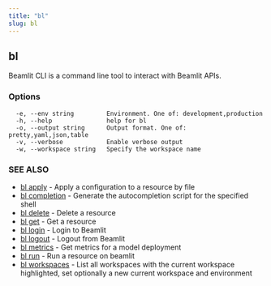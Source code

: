```yaml
---
title: "bl"
slug: bl
---
```

## bl

Beamlit CLI is a command line tool to interact with Beamlit APIs.

### Options

```
  -e, --env string         Environment. One of: development,production
  -h, --help               help for bl
  -o, --output string      Output format. One of: pretty,yaml,json,table
  -v, --verbose            Enable verbose output
  -w, --workspace string   Specify the workspace name
```

### SEE ALSO

* [bl apply](bl_apply.md)	 - Apply a configuration to a resource by file
* [bl completion](bl_completion.md)	 - Generate the autocompletion script for the specified shell
* [bl delete](bl_delete.md)	 - Delete a resource
* [bl get](bl_get.md)	 - Get a resource
* [bl login](bl_login.md)	 - Login to Beamlit
* [bl logout](bl_logout.md)	 - Logout from Beamlit
* [bl metrics](bl_metrics.md)	 - Get metrics for a model deployment
* [bl run](bl_run.md)	 - Run a resource on beamlit
* [bl workspaces](bl_workspaces.md)	 - List all workspaces with the current workspace highlighted, set optionally a new current workspace and environment


